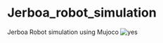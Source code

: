# Jerboa_robot_simulation
Jerboa Robot simulation using Mujoco
![yes](https://github.com/user-attachments/assets/82e30c79-90e1-495d-9393-10052adad1c9)
